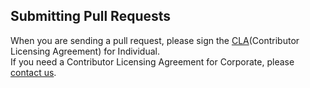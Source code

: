 ## Submitting Pull Requests

When you are sending a pull request, please sign the [CLA](https://cla-assistant.io/kakao/varlog)(Contributor Licensing Agreement) for Individual.  
If you need a Contributor Licensing Agreement for Corporate, please [contact us](mailto:oss@kakaocorp.com).
